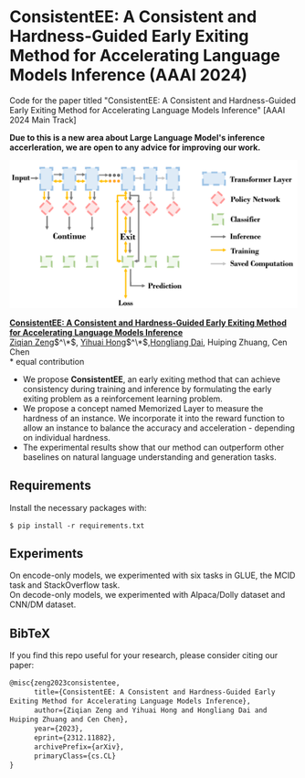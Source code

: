 # ConsistentEE: A Consistent and Hardness-Guided Early Exiting Method for Accelerating Language Models Inference (AAAI 2024)
Code for the paper titled "ConsistentEE: A Consistent and Hardness-Guided Early Exiting Method for Accelerating Language Models Inference" [AAAI 2024 Main Track] 

**Due to this is a new area about Large Language Model's inference accerleration, we are open to any advice for improving our work.**

<p align="center">
<img width="1394" src="https://github.com/yihuaihong/yihuaihong.github.io/blob/main/images/Main%20Structure.png">
</p>

[**ConsistentEE: A Consistent and Hardness-Guided Early Exiting Method for Accelerating Language Models Inference**](https://arxiv.org/abs/2312.11882)      
[Ziqian Zeng](https://ziqianzeng.github.io/)$^\*$, 
[Yihuai Hong](https://yihuaihong.github.io/)$^\*$,[Hongliang Dai](https://hldai.github.io/),
Huiping Zhuang,
Cen Chen<br/>
\* equal contribution 

- We propose **ConsistentEE**, an early exiting method that can achieve consistency during training and inference by formulating the early exiting problem as a reinforcement learning problem.
- We propose a concept named Memorized Layer to measure the hardness of an instance. We incorporate it into the reward function to allow an instance to balance the accuracy and acceleration - depending on individual hardness.
- The experimental results show that our method can outperform other baselines on natural language understanding and generation tasks.

## Requirements
Install the necessary packages with: 
```
$ pip install -r requirements.txt
```

## Experiments
On encode-only models, we experimented with six tasks in GLUE, the MCID task and StackOverflow task.    
On decode-only models, we experimented with Alpaca/Dolly dataset and CNN/DM dataset.     


<!-- Please see the [scripts](scripts/) and run shell files to train or evaluate on each dataset.    
```bash
$ python run_[TASK_NAME]_[DATASET_NAME].sh
```  -->


## BibTeX
If you find this repo useful for your research, please consider citing our paper:

```
@misc{zeng2023consistentee,
      title={ConsistentEE: A Consistent and Hardness-Guided Early Exiting Method for Accelerating Language Models Inference}, 
      author={Ziqian Zeng and Yihuai Hong and Hongliang Dai and Huiping Zhuang and Cen Chen},
      year={2023},
      eprint={2312.11882},
      archivePrefix={arXiv},
      primaryClass={cs.CL}
}
```
